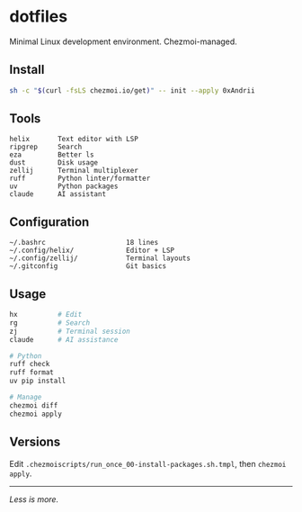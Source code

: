 # dotfiles

Minimal Linux development environment. Chezmoi-managed.

## Install

```bash
sh -c "$(curl -fsLS chezmoi.io/get)" -- init --apply 0xAndrii
```

## Tools

```
helix       Text editor with LSP
ripgrep     Search
eza         Better ls
dust        Disk usage
zellij      Terminal multiplexer
ruff        Python linter/formatter
uv          Python packages
claude      AI assistant
```

## Configuration

```
~/.bashrc                    18 lines
~/.config/helix/             Editor + LSP
~/.config/zellij/            Terminal layouts
~/.gitconfig                 Git basics
```

## Usage

```bash
hx          # Edit
rg          # Search
zj          # Terminal session
claude      # AI assistance

# Python
ruff check
ruff format
uv pip install

# Manage
chezmoi diff
chezmoi apply
```

## Versions

Edit `.chezmoiscripts/run_once_00-install-packages.sh.tmpl`, then `chezmoi apply`.

---

*Less is more.*